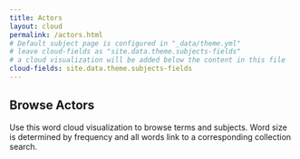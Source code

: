 ```yaml
---
title: Actors
layout: cloud
permalink: /actors.html
# Default subject page is configured in "_data/theme.yml"
# leave cloud-fields as "site.data.theme.subjects-fields"
# a cloud visualization will be added below the content in this file
cloud-fields: site.data.theme.subjects-fields
---
```


## Browse Actors

Use this word cloud visualization to browse terms and subjects.
Word size is determined by frequency and all words link to a corresponding collection search.